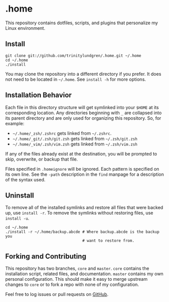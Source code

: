 .home
=====

This repository contains dotfiles, scripts, and plugins that personalize my
Linux environment.


Install
-------

    git clone git://github.com/trinitylundgren/.home.git ~/.home
    cd ~/.home
    ./install

You may clone the repository into a different directory if you prefer. It does
not need to be located in `~/.home`. See `install -h` for more options.


Installation Behavior
---------------------

Each file in this directory structure will get symlinked into your `$HOME` at
its corresponding location. Any directories beginning with `_` are collapsed
into its parent directory and are only used for organizing this repository. So,
for example:

*   `~/.home/_zsh/.zshrc` gets linked from `~/.zshrc`.
*   `~/.home/_git/.zsh/git.zsh` gets linked from `~/.zsh/git.zsh`
*   `~/.home/_vim/.zsh/vim.zsh` gets linked from `~/.zsh/vim.zsh`

If any of the files already exist at the destination, you will be prompted to
skip, overwrite, or backup that file.

Files specified in `.homeignore` will be ignored. Each pattern is specified on
its own line. See the `-path` description in the `find` manpage for a
description of the syntax used.


Uninstall
---------

To remove all of the installed symlinks and restore all files that were backed
up, use `install -r`. To remove the symlinks without restoring files, use
`install -u`.

    cd ~/.home
    ./install -r ~/.home/backup.abcde # Where backup.abcde is the backup you
                                      # want to restore from.


Forking and Contributing
------------------------

This repository has two branches, `core` and `master`. `core` contains the
installation script, related files, and documentation. `master` contains my own
personal configuration. This should make it easy to merge upstream changes to
`core` or to fork a repo with none of my configuration.

Feel free to log issues or pull requests on [GitHub][].

  [GitHub]: https://github.com/trinitylundgren/.home
